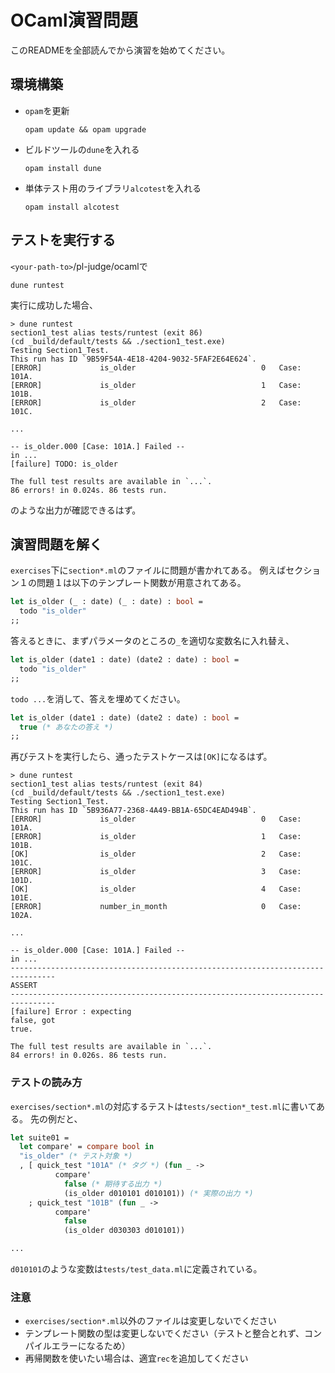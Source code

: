 # OCaml演習問題
このREADMEを全部読んでから演習を始めてください。

## 環境構築
- `opam`を更新
  ```
  opam update && opam upgrade
  ```
- ビルドツールの`dune`を入れる
  ```
  opam install dune
  ```
- 単体テスト用のライブラリ`alcotest`を入れる
  ```
  opam install alcotest
  ```

## テストを実行する
`<your-path-to>`/pl-judge/ocamlで
```
dune runtest
```
実行に成功した場合、
```
> dune runtest
section1_test alias tests/runtest (exit 86)
(cd _build/default/tests && ./section1_test.exe)
Testing Section1_Test.
This run has ID `9B59F54A-4E18-4204-9032-5FAF2E64E624`.
[ERROR]             is_older                            0   Case: 101A.
[ERROR]             is_older                            1   Case: 101B.
[ERROR]             is_older                            2   Case: 101C.

...

-- is_older.000 [Case: 101A.] Failed --
in ...
[failure] TODO: is_older

The full test results are available in `...`.
86 errors! in 0.024s. 86 tests run.
```
のような出力が確認できるはず。

## 演習問題を解く
`exercises`下に`section*.ml`のファイルに問題が書かれてある。
例えばセクション１の問題１は以下のテンプレート関数が用意されてある。
``` ocaml
let is_older (_ : date) (_ : date) : bool =
  todo "is_older"
;;
```
答えるときに、まずパラメータのところの`_`を適切な変数名に入れ替え、
``` ocaml
let is_older (date1 : date) (date2 : date) : bool =
  todo "is_older"
;;
```
`todo ...`を消して、答えを埋めてください。
``` ocaml
let is_older (date1 : date) (date2 : date) : bool =
  true (* あなたの答え *)
;;
```
再びテストを実行したら、通ったテストケースは`[OK]`になるはず。
```
> dune runtest
section1_test alias tests/runtest (exit 84)
(cd _build/default/tests && ./section1_test.exe)
Testing Section1_Test.
This run has ID `5B936A77-2368-4A49-BB1A-65DC4EAD494B`.
[ERROR]             is_older                            0   Case: 101A.
[ERROR]             is_older                            1   Case: 101B.
[OK]                is_older                            2   Case: 101C.
[ERROR]             is_older                            3   Case: 101D.
[OK]                is_older                            4   Case: 101E.
[ERROR]             number_in_month                     0   Case: 102A.

...

-- is_older.000 [Case: 101A.] Failed --
in ...
--------------------------------------------------------------------------------
ASSERT 
--------------------------------------------------------------------------------
[failure] Error : expecting
false, got
true.

The full test results are available in `...`.
84 errors! in 0.026s. 86 tests run.
```

### テストの読み方
`exercises/section*.ml`の対応するテストは`tests/section*_test.ml`に書いてある。
先の例だと、
``` ocaml
let suite01 =
  let compare' = compare bool in
  "is_older" (* テスト対象 *)
  , [ quick_test "101A" (* タグ *) (fun _ ->
          compare'
            false (* 期待する出力 *)
            (is_older d010101 d010101)) (* 実際の出力 *)
    ; quick_test "101B" (fun _ ->
          compare'
            false
            (is_older d030303 d010101))

...

```
`d010101`のような変数は`tests/test_data.ml`に定義されている。

### 注意
- `exercises/section*.ml`以外のファイルは変更しないでください
- テンプレート関数の型は変更しないでください（テストと整合とれず、コンパイルエラーになるため）
- 再帰関数を使いたい場合は、適宜`rec`を追加してください
